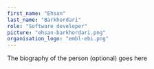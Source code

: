 ```yaml
---
first_name: "Ehsan"
last_name: "Barkhordari"
role: "Software developer"
picture: "ehsan-barkhordari.png"
organisation_logo: "embl-ebi.png"
---
```

The biography of the person (optional) goes here
